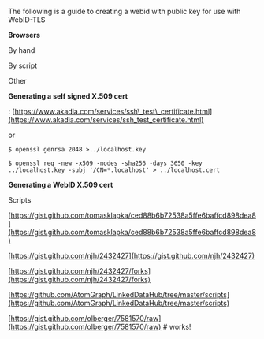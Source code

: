 The following is a guide to creating a webid with public key for use with WebID-TLS

**Browsers**

By hand

By script

Other

**Generating a self signed X.509 cert**

: [https://www.akadia.com/services/ssh\_test\_certificate.html](https://www.akadia.com/services/ssh_test_certificate.html)

or

```
$ openssl genrsa 2048 >../localhost.key
```

```
$ openssl req -new -x509 -nodes -sha256 -days 3650 -key ../localhost.key -subj '/CN=*.localhost' > ../localhost.cert
```

**Generating a WebID X.509 cert**

Scripts

[https://gist.github.com/tomasklapka/ced88b6b72538a5ffe6baffcd898dea8](https://gist.github.com/tomasklapka/ced88b6b72538a5ffe6baffcd898dea8)

[https://gist.github.com/njh/2432427](https://gist.github.com/njh/2432427)

[https://gist.github.com/njh/2432427/forks](https://gist.github.com/njh/2432427/forks)

[https://github.com/AtomGraph/LinkedDataHub/tree/master/scripts](https://github.com/AtomGraph/LinkedDataHub/tree/master/scripts)

[https://gist.github.com/olberger/7581570/raw](https://gist.github.com/olberger/7581570/raw) \# works!

